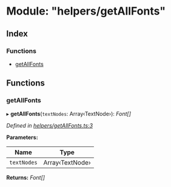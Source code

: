 
# Module: "helpers/getAllFonts"

## Index

### Functions

* [getAllFonts](_helpers_getallfonts_.md#getallfonts)

## Functions

###  getAllFonts

▸ **getAllFonts**(`textNodes`: Array‹TextNode›): *Font[]*

*Defined in [helpers/getAllFonts.ts:3](https://github.com/figma-plugin-helper-functions/figma-plugin-helpers/blob/043ed21/src/helpers/getAllFonts.ts#L3)*

**Parameters:**

Name | Type |
------ | ------ |
`textNodes` | Array‹TextNode› |

**Returns:** *Font[]*
